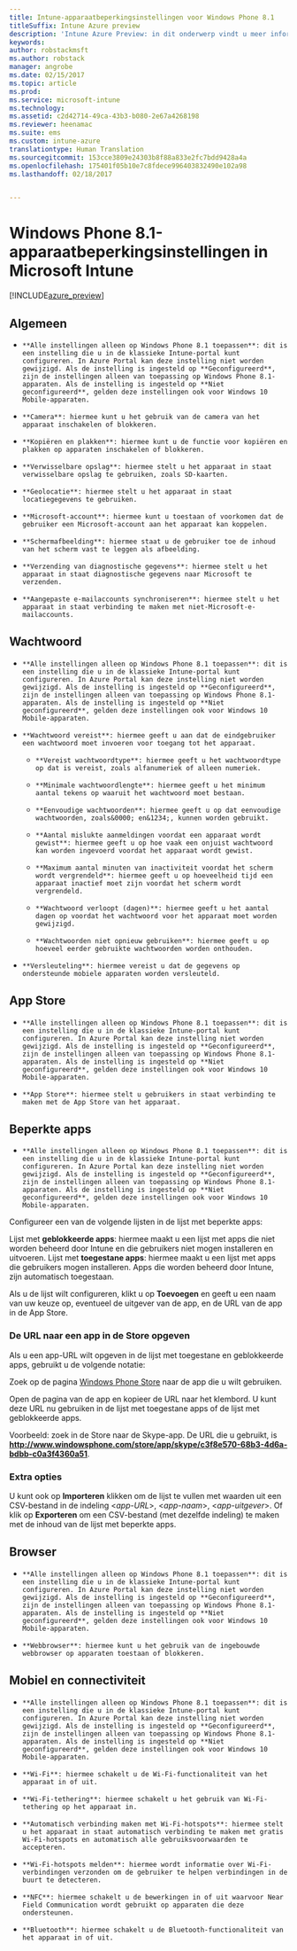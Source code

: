 ```yaml
---
title: Intune-apparaatbeperkingsinstellingen voor Windows Phone 8.1
titleSuffix: Intune Azure preview
description: 'Intune Azure Preview: in dit onderwerp vindt u meer informatie over de Intune-instellingen die u kunt gebruiken voor het beheren van apparaatinstellingen en functionaliteit op Windows Phone 8.1-apparaten.'
keywords: 
author: robstackmsft
ms.author: robstack
manager: angrobe
ms.date: 02/15/2017
ms.topic: article
ms.prod: 
ms.service: microsoft-intune
ms.technology: 
ms.assetid: c2d42714-49ca-43b3-b080-2e67a4268198
ms.reviewer: heenamac
ms.suite: ems
ms.custom: intune-azure
translationtype: Human Translation
ms.sourcegitcommit: 153cce3809e24303b8f88a833e2fc7bdd9428a4a
ms.openlocfilehash: 175401f05b10e7c8fdece996403832490e102a98
ms.lasthandoff: 02/18/2017


---
```


# <a name="windows-phone-81-device-restriction-settings-in-microsoft-intune"></a>Windows Phone 8.1-apparaatbeperkingsinstellingen in Microsoft Intune

[!INCLUDE[azure_preview](../includes/azure_preview.md)]

## <a name="general"></a>Algemeen
-     **Alle instellingen alleen op Windows Phone 8.1 toepassen**: dit is een instelling die u in de klassieke Intune-portal kunt configureren. In Azure Portal kan deze instelling niet worden gewijzigd. Als de instelling is ingesteld op **Geconfigureerd**, zijn de instellingen alleen van toepassing op Windows Phone 8.1-apparaten. Als de instelling is ingesteld op **Niet geconfigureerd**, gelden deze instellingen ook voor Windows 10 Mobile-apparaten.
-     **Camera**: hiermee kunt u het gebruik van de camera van het apparaat inschakelen of blokkeren.
-     **Kopiëren en plakken**: hiermee kunt u de functie voor kopiëren en plakken op apparaten inschakelen of blokkeren.
-     **Verwisselbare opslag**: hiermee stelt u het apparaat in staat verwisselbare opslag te gebruiken, zoals SD-kaarten.
-     **Geolocatie**: hiermee stelt u het apparaat in staat locatiegegevens te gebruiken.
-     **Microsoft-account**: hiermee kunt u toestaan of voorkomen dat de gebruiker een Microsoft-account aan het apparaat kan koppelen.
-     **Schermafbeelding**: hiermee staat u de gebruiker toe de inhoud van het scherm vast te leggen als afbeelding.
-     **Verzending van diagnostische gegevens**: hiermee stelt u het apparaat in staat diagnostische gegevens naar Microsoft te verzenden.
-     **Aangepaste e-mailaccounts synchroniseren**: hiermee stelt u het apparaat in staat verbinding te maken met niet-Microsoft-e-mailaccounts.

## <a name="password"></a>Wachtwoord
-     **Alle instellingen alleen op Windows Phone 8.1 toepassen**: dit is een instelling die u in de klassieke Intune-portal kunt configureren. In Azure Portal kan deze instelling niet worden gewijzigd. Als de instelling is ingesteld op **Geconfigureerd**, zijn de instellingen alleen van toepassing op Windows Phone 8.1-apparaten. Als de instelling is ingesteld op **Niet geconfigureerd**, gelden deze instellingen ook voor Windows 10 Mobile-apparaten.
-     **Wachtwoord vereist**: hiermee geeft u aan dat de eindgebruiker een wachtwoord moet invoeren voor toegang tot het apparaat.
    -     **Vereist wachtwoordtype**: hiermee geeft u het wachtwoordtype op dat is vereist, zoals alfanumeriek of alleen numeriek.
    -     **Minimale wachtwoordlengte**: hiermee geeft u het minimum aantal tekens op waaruit het wachtwoord moet bestaan.
    -     **Eenvoudige wachtwoorden**: hiermee geeft u op dat eenvoudige wachtwoorden, zoals&0000; en&1234;, kunnen worden gebruikt.
    -     **Aantal mislukte aanmeldingen voordat een apparaat wordt gewist**: hiermee geeft u op hoe vaak een onjuist wachtwoord kan worden ingevoerd voordat het apparaat wordt gewist.
    -     **Maximum aantal minuten van inactiviteit voordat het scherm wordt vergrendeld**: hiermee geeft u op hoeveelheid tijd een apparaat inactief moet zijn voordat het scherm wordt vergrendeld.
    -     **Wachtwoord verloopt (dagen)**: hiermee geeft u het aantal dagen op voordat het wachtwoord voor het apparaat moet worden gewijzigd.
    -     **Wachtwoorden niet opnieuw gebruiken**: hiermee geeft u op hoeveel eerder gebruikte wachtwoorden worden onthouden.
-     **Versleuteling**: hiermee vereist u dat de gegevens op ondersteunde mobiele apparaten worden versleuteld.

## <a name="app-store"></a>App Store
-     **Alle instellingen alleen op Windows Phone 8.1 toepassen**: dit is een instelling die u in de klassieke Intune-portal kunt configureren. In Azure Portal kan deze instelling niet worden gewijzigd. Als de instelling is ingesteld op **Geconfigureerd**, zijn de instellingen alleen van toepassing op Windows Phone 8.1-apparaten. Als de instelling is ingesteld op **Niet geconfigureerd**, gelden deze instellingen ook voor Windows 10 Mobile-apparaten.
-     **App Store**: hiermee stelt u gebruikers in staat verbinding te maken met de App Store van het apparaat.

## <a name="restricted-apps"></a>Beperkte apps

-     **Alle instellingen alleen op Windows Phone 8.1 toepassen**: dit is een instelling die u in de klassieke Intune-portal kunt configureren. In Azure Portal kan deze instelling niet worden gewijzigd. Als de instelling is ingesteld op **Geconfigureerd**, zijn de instellingen alleen van toepassing op Windows Phone 8.1-apparaten. Als de instelling is ingesteld op **Niet geconfigureerd**, gelden deze instellingen ook voor Windows 10 Mobile-apparaten.

Configureer een van de volgende lijsten in de lijst met beperkte apps:

Lijst met **geblokkeerde apps**: hiermee maakt u een lijst met apps die niet worden beheerd door Intune en die gebruikers niet mogen installeren en uitvoeren.
Lijst met **toegestane apps**: hiermee maakt u een lijst met apps die gebruikers mogen installeren. Apps die worden beheerd door Intune, zijn automatisch toegestaan.

Als u de lijst wilt configureren, klikt u op **Toevoegen** en geeft u een naam van uw keuze op, eventueel de uitgever van de app, en de URL van de app in de App Store.

### <a name="how-to-specify-the-url-to-an-app-in-the-store"></a>De URL naar een app in de Store opgeven

Als u een app-URL wilt opgeven in de lijst met toegestane en geblokkeerde apps, gebruikt u de volgende notatie:

Zoek op de pagina [Windows Phone Store](https://www.microsoft.com/store/apps/windows-phone) naar de app die u wilt gebruiken.

Open de pagina van de app en kopieer de URL naar het klembord. U kunt deze URL nu gebruiken in de lijst met toegestane apps of de lijst met geblokkeerde apps.

Voorbeeld: zoek in de Store naar de Skype-app. De URL die u gebruikt, is **http://www.windowsphone.com/store/app/skype/c3f8e570-68b3-4d6a-bdbb-c0a3f4360a51**.



### <a name="additional-options"></a>Extra opties

U kunt ook op **Importeren** klikken om de lijst te vullen met waarden uit een CSV-bestand in de indeling <*app-URL*>, <*app-naam*>, <*app-uitgever*>. Of klik op **Exporteren** om een CSV-bestand (met dezelfde indeling) te maken met de inhoud van de lijst met beperkte apps.


## <a name="browser"></a>Browser
-     **Alle instellingen alleen op Windows Phone 8.1 toepassen**: dit is een instelling die u in de klassieke Intune-portal kunt configureren. In Azure Portal kan deze instelling niet worden gewijzigd. Als de instelling is ingesteld op **Geconfigureerd**, zijn de instellingen alleen van toepassing op Windows Phone 8.1-apparaten. Als de instelling is ingesteld op **Niet geconfigureerd**, gelden deze instellingen ook voor Windows 10 Mobile-apparaten.
-     **Webbrowser**: hiermee kunt u het gebruik van de ingebouwde webbrowser op apparaten toestaan of blokkeren.

## <a name="cellular-and-connectivity"></a>Mobiel en connectiviteit
-     **Alle instellingen alleen op Windows Phone 8.1 toepassen**: dit is een instelling die u in de klassieke Intune-portal kunt configureren. In Azure Portal kan deze instelling niet worden gewijzigd. Als de instelling is ingesteld op **Geconfigureerd**, zijn de instellingen alleen van toepassing op Windows Phone 8.1-apparaten. Als de instelling is ingesteld op **Niet geconfigureerd**, gelden deze instellingen ook voor Windows 10 Mobile-apparaten.
-     **Wi-Fi**: hiermee schakelt u de Wi-Fi-functionaliteit van het apparaat in of uit.
-     **Wi-Fi-tethering**: hiermee schakelt u het gebruik van Wi-Fi-tethering op het apparaat in.
-     **Automatisch verbinding maken met Wi-Fi-hotspots**: hiermee stelt u het apparaat in staat automatisch verbinding te maken met gratis Wi-Fi-hotspots en automatisch alle gebruiksvoorwaarden te accepteren.
-     **Wi-Fi-hotspots melden**: hiermee wordt informatie over Wi-Fi-verbindingen verzonden om de gebruiker te helpen verbindingen in de buurt te detecteren.
-     **NFC**: hiermee schakelt u de bewerkingen in of uit waarvoor Near Field Communication wordt gebruikt op apparaten die deze ondersteunen.
-     **Bluetooth**: hiermee schakelt u de Bluetooth-functionaliteit van het apparaat in of uit.

